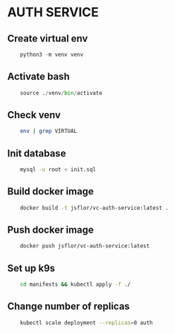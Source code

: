 # AUTH SERVICE

## Create virtual env

```python
    python3 -m venv venv
```

## Activate bash

```python
    source ./venv/bin/activate
```

## Check venv

```bash
    env | grep VIRTUAL
```

## Init database

```bash
    mysql -u root < init.sql
```

## Build docker image

```bash
    docker build -t jsflor/vc-auth-service:latest .
```

## Push docker image

```bash
    docker push jsflor/vc-auth-service:latest
```

## Set up k9s

```bash
    cd manifests && kubectl apply -f ./   
```

## Change number of replicas

```bash
    kubectl scale deployment --replicas=0 auth 
```

